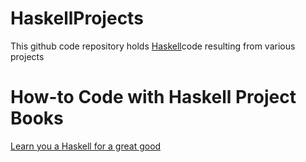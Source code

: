 # HaskellProjects

This github code repository holds [Haskell](https://www.haskell.org)code resulting from various projects

# How-to Code with Haskell Project Books

[Learn you a Haskell for a great good](http://learnyouahaskell.com)
